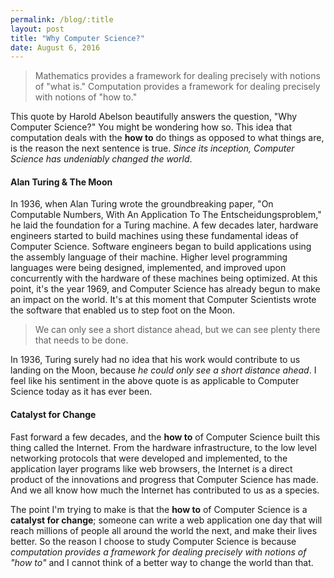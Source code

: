 ```yaml
---
permalink: /blog/:title
layout: post
title: "Why Computer Science?"
date: August 6, 2016
---
```


> Mathematics provides a framework for dealing precisely with notions of "what is." Computation provides a framework for dealing precisely with notions of "how to."

This quote by Harold Abelson beautifully answers the question, "Why Computer Science?" You might be wondering how so. This idea that computation deals with the **how to** do things as opposed to what things are, is the reason the next sentence is true. _Since its inception, Computer Science has undeniably changed the world_. 

#### Alan Turing & The Moon

In 1936, when Alan Turing wrote the groundbreaking paper, "On Computable Numbers, With An Application To The Entscheidungsproblem," he laid the foundation for a Turing machine. A few decades later, hardware engineers started to build machines using these fundamental ideas of Computer Science. Software engineers began to build applications using the assembly language of their machine. Higher level programming languages were being designed, implemented, and improved upon concurrently with the hardware of these machines being optimized. At this point, it's the year 1969, and Computer Science has already begun to make an impact on the world. It's at this moment that Computer Scientists wrote the software that enabled us to step foot on the Moon. 

> We can only see a short distance ahead, but we can see plenty there that needs to be done. 

In 1936, Turing surely had no idea that his work would contribute to us landing on the Moon, because _he could only see a short distance ahead_. I feel like his sentiment in the above quote is as applicable to Computer Science today as it has ever been.

#### Catalyst for Change

Fast forward a few decades, and the **how to** of Computer Science built this thing called the Internet. From the hardware infrastructure, to the low level networking protocols that were developed and implemented, to the application layer programs like web browsers, the Internet is a direct product of the innovations and progress that Computer Science has made. And we all know how much the Internet has contributed to us as a species. 

The point I'm trying to make is that the **how to** of Computer Science is a **catalyst for change**; someone can write a web application one day that will reach millions of people all around the world the next, and make their lives better. So the reason I choose to study Computer Science is because _computation provides a framework for dealing precisely with notions of "how to"_ and I cannot think of a better way to change the world than that.

